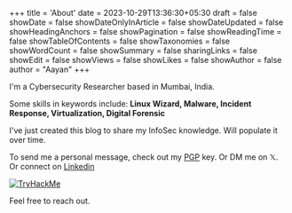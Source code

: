 +++
title = 'About'
date = 2023-10-29T13:36:30+05:30
draft = false
showDate = false
showDateOnlyInArticle = false
showDateUpdated = false
showHeadingAnchors = false
showPagination = false
showReadingTime = false
showTableOfContents = false
showTaxonomies = false 
showWordCount = false
showSummary = false
sharingLinks = false
showEdit = false
showViews = false
showLikes = false
showAuthor = false
author = "Aayan"
+++


I'm a Cybersecurity Researcher based in Mumbai, India.

Some skills in keywords include: **Linux Wizard, Malware, Incident Response, Virtualization, Digital Forensic**

I've just created this blog to share my InfoSec knowledge. Will populate it over time.

To send me a personal message, check out my [PGP](https://incident-clarity.github.io/blogs/pgp/) key. Or DM me on 𝕏. Or connect on <a href="https://www.linkedin.com/in/aayan-ta/">Linkedin</a>

<a href="https://tryhackme.com/p/IncidentClarity" target="_blank">
    <img src="https://tryhackme-badges.s3.amazonaws.com/IncidentClarity.png" alt="TryHackMe">
</a>

Feel free to reach out.